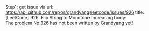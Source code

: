 Step1: get issue via url: https://api.github.com/repos/grandyang/leetcode/issues/926 
 title:[LeetCode] 926. Flip String to Monotone Increasing 
 body:  
 The problem No.926 has not been written by Grandyang yet!